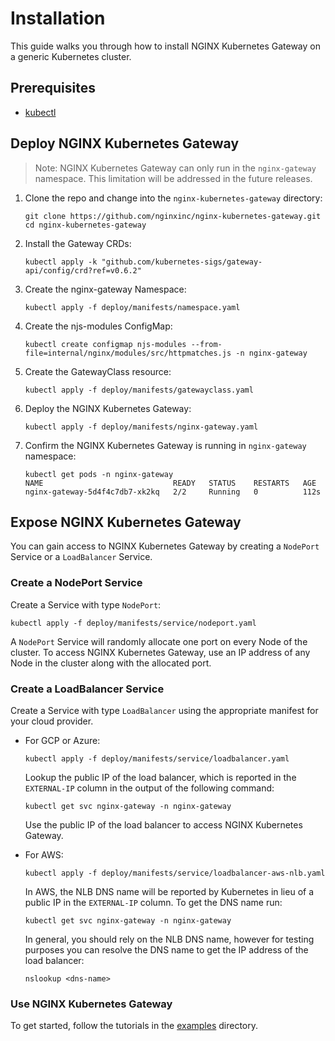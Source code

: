 # Installation

This guide walks you through how to install NGINX Kubernetes Gateway on a generic Kubernetes cluster.

## Prerequisites

- [kubectl](https://kubernetes.io/docs/tasks/tools/)

## Deploy NGINX Kubernetes Gateway

> Note: NGINX Kubernetes Gateway can only run in the `nginx-gateway` namespace. This limitation will be addressed in the future releases.

1. Clone the repo and change into the `nginx-kubernetes-gateway` directory:

   ```
   git clone https://github.com/nginxinc/nginx-kubernetes-gateway.git
   cd nginx-kubernetes-gateway
   ```

1. Install the Gateway CRDs:

   ```
   kubectl apply -k "github.com/kubernetes-sigs/gateway-api/config/crd?ref=v0.6.2"
   ```

1. Create the nginx-gateway Namespace:

    ```
    kubectl apply -f deploy/manifests/namespace.yaml
    ```

1. Create the njs-modules ConfigMap:

    ```
    kubectl create configmap njs-modules --from-file=internal/nginx/modules/src/httpmatches.js -n nginx-gateway
    ```

1. Create the GatewayClass resource:

    ```
    kubectl apply -f deploy/manifests/gatewayclass.yaml
    ```

1. Deploy the NGINX Kubernetes Gateway:

   ```
   kubectl apply -f deploy/manifests/nginx-gateway.yaml
   ```

1. Confirm the NGINX Kubernetes Gateway is running in `nginx-gateway` namespace:

   ```
   kubectl get pods -n nginx-gateway
   NAME                             READY   STATUS    RESTARTS   AGE
   nginx-gateway-5d4f4c7db7-xk2kq   2/2     Running   0          112s
   ```

## Expose NGINX Kubernetes Gateway

You can gain access to NGINX Kubernetes Gateway by creating a `NodePort` Service or a `LoadBalancer` Service.

### Create a NodePort Service

Create a Service with type `NodePort`:

```
kubectl apply -f deploy/manifests/service/nodeport.yaml
```

A `NodePort` Service will randomly allocate one port on every Node of the cluster. To access NGINX Kubernetes Gateway, use an IP address of any Node in the cluster along with the allocated port.

### Create a LoadBalancer Service

Create a Service with type `LoadBalancer` using the appropriate manifest for your cloud provider.

- For GCP or Azure:

   ```
   kubectl apply -f deploy/manifests/service/loadbalancer.yaml
   ```

   Lookup the public IP of the load balancer, which is reported in the `EXTERNAL-IP` column in the output of the following command:

   ```
   kubectl get svc nginx-gateway -n nginx-gateway
   ```

   Use the public IP of the load balancer to access NGINX Kubernetes Gateway.

- For AWS:

   ```
   kubectl apply -f deploy/manifests/service/loadbalancer-aws-nlb.yaml
   ```

   In AWS, the NLB DNS name will be reported by Kubernetes in lieu of a public IP in the `EXTERNAL-IP` column. To get the DNS name run:

   ```
   kubectl get svc nginx-gateway -n nginx-gateway
   ```

   In general, you should rely on the NLB DNS name, however for testing purposes you can resolve the DNS name to get the IP address of the load balancer:

   ```
   nslookup <dns-name>
   ```

### Use NGINX Kubernetes Gateway

To get started, follow the tutorials in the [examples](../examples) directory.
